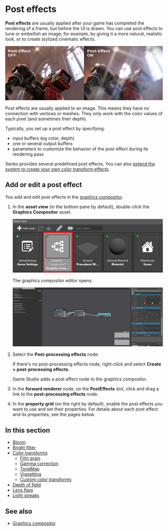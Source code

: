 # Post effects

**Post effects** are usually applied after your game has completed the rendering of a frame, but before the UI is drawn. You can use post effects to tune or embellish an image; for example, by giving it a more natural, realistic look, or to create stylized cinematic effects.

![media/post-effects-reference-1.png](media/post-effects-reference-1.png) 

Post effects are usually applied to an image. This means they have no connection with vertices or meshes. They only work with the color values of each pixel (and sometimes their depth).

Typically, you set up a post effect by specifying:

- input buffers (eg color, depth)
- one or several output buffers
- parameters to customize the behavior of the post effect during its rendering pass

Xenko provides several predefined post effects. You can also [extend the system to create your own color transform effects](color-transforms/custom-color-transforms.md).

## Add or edit a post effect

You add and edit post effects in the [graphics compositor](../graphics-compositor/index.md).

1. In the **asset view** (in the bottom pane by default), double-click the **Graphics Compositor** asset.

    ![Graphics Compositor asset](..\graphics-compositor\media\graphics-compositor-asset.png)

    The graphics compositor editor opens.

    ![Graphics Compositor editor](..\graphics-compositor\media\graphics-compositor-editor.png)

2. Select the **Post-processing effects** node.

    If there's no post-processing effects node, right-click and select **Create > post-processing effects**.

    Game Studio adds a post effect node to the graphics compositor.

3. In the **forward renderer** node, on the **PostEffects** slot, click and drag a link to the **post-processing effects** node.

4. In the **property grid** (on the right by default), enable the post effects you want to use and set their properties. For details about each post effect and its properties, see the pages below.

## In this section

* [Bloom](bloom.md)
* [Bright filter](bright-filter.md)
* [Color transforms](color-transforms/index.md)
    * [Film grain](color-transforms/film-grain.md)
    * [Gamma correction](color-transforms/gamma-correction.md)
    * [ToneMap](color-transforms/tonemap.md)
    * [Vignetting](color-transforms/vignetting.md)
    * [Custom color transforms](color-transforms/custom-color-transforms.md)
* [Depth of field](depth-of-field.md)
* [Lens flare](lens-flare.md)
* [Light streaks](light-streaks.md)

## See also

* [Graphics compositor](../graphics-compositor/index.md)